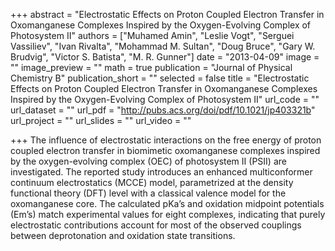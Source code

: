 +++
abstract  = "Electrostatic Effects on Proton Coupled Electron Transfer in Oxomanganese Complexes Inspired by the Oxygen-Evolving Complex of Photosystem II"
authors = ["Muhamed Amin", "Leslie Vogt", "Serguei Vassiliev", "Ivan Rivalta", "Mohammad M. Sultan", "Doug Bruce",
"Gary W. Brudvig", "Victor S. Batista",  "M. R. Gunner"]
date = "2013-04-09"
image = ""
image_preview = ""
math = true
publication = "Journal of Physical Chemistry B"
publication_short = ""
selected = false
title = "Electrostatic Effects on Proton Coupled Electron Transfer in Oxomanganese Complexes Inspired by the Oxygen-Evolving Complex of Photosystem II"
url_code = ""
url_dataset = ""
url_pdf = "http://pubs.acs.org/doi/pdf/10.1021/jp403321b"
url_project = ""
url_slides = ""
url_video = ""

+++
The influence of electrostatic interactions on the free energy of proton coupled electron transfer in biomimetic
oxomanganese complexes inspired by the oxygen-evolving complex (OEC) of photosystem II (PSII) are investigated.
The reported study introduces an enhanced multiconformer continuum electrostatics (MCCE) model, parametrized at
the density functional theory (DFT) level with a classical valence model for the oxomanganese core. The calculated
pKa’s and oxidation midpoint potentials (Em’s) match experimental values for eight complexes, indicating that purely
 electrostatic contributions account for most of the observed couplings between deprotonation and oxidation state
 transitions.





